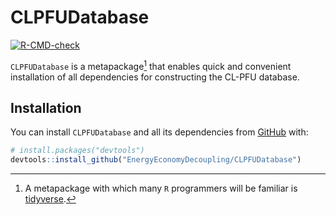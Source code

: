 
<!-- README.md is generated from README.Rmd. Please edit Readme.Rmd. -->

# CLPFUDatabase

<!-- badges: start -->

[![R-CMD-check](https://github.com/EnergyEconomyDecoupling/CLPFUDatabase/actions/workflows/R-CMD-check.yaml/badge.svg)](https://github.com/EnergyEconomyDecoupling/CLPFUDatabase/actions/workflows/R-CMD-check.yaml)
<!-- badges: end -->

`CLPFUDatabase` is a metapackage[^1] that enables quick and convenient
installation of all dependencies for constructing the CL-PFU database.

## Installation

You can install `CLPFUDatabase` and all its dependencies from
[GitHub](https://github.com/) with:

``` r
# install.packages("devtools")
devtools::install_github("EnergyEconomyDecoupling/CLPFUDatabase")
```

[^1]: A metapackage with which many `R` programmers will be familiar is
    [tidyverse](https://www.tidyverse.org).
